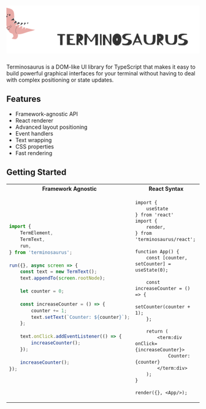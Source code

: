 # <img src="./logo.svg"/>

Terminosaurus is a DOM-like UI library for TypeScript that makes it easy to build powerful graphical interfaces for your terminal without having to deal with complex positioning or state updates.

## Features

- Framework-agnostic API
- React renderer
- Advanced layout positioning
- Event handlers
- Text wrapping
- CSS properties
- Fast rendering

## Getting Started

<table><tr>
<th>Framework Agnostic</th>
<th>React Syntax</th>
</tr><tr><td>

```ts
import {
    TermElement,
    TermText,
    run,
} from 'terminosaurus';

run({}, async screen => {
    const text = new TermText();
    text.appendTo(screen.rootNode);

    let counter = 0;

    const increaseCounter = () => {
        counter += 1;
        text.setText(`Counter: ${counter}`);
    };

    text.onClick.addEventListener(() => {
        increaseCounter();
    });

    increaseCounter();
});
```

</td><td>

```tsx
import {
    useState
} from 'react'
import {
    render,
} from 'terminosaurus/react';

function App() {
    const [counter, setCounter] = useState(0);

    const increaseCounter = () => {
        setCounter(counter + 1);
    };

    return (
        <term:div onClick={increaseCounter}>
            Counter: {counter}
        </term:div>
    );
}

render({}, <App/>);
```

</td></tr></table>
